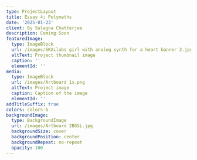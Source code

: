 ```yaml
---
type: ProjectLayout
title: Essay 4; Polymaths
date: '2025-01-23'
client: By Sulagna Chatterjee
description: Coming Soon
featuredImage:
  type: ImageBlock
  url: /images/SKAilabs girl with analog synth for a heart banner 2.jpg
  altText: Project thumbnail image
  caption: ''
  elementId: ''
media:
  type: ImageBlock
  url: /images/Artboard 1x.png
  altText: Project image
  caption: Caption of the image
  elementId: ''
addTitleSuffix: true
colors: colors-b
backgroundImage:
  type: BackgroundImage
  url: /images/Artboard 2BGSL.jpg
  backgroundSize: cover
  backgroundPosition: center
  backgroundRepeat: no-repeat
  opacity: 100
---
```

